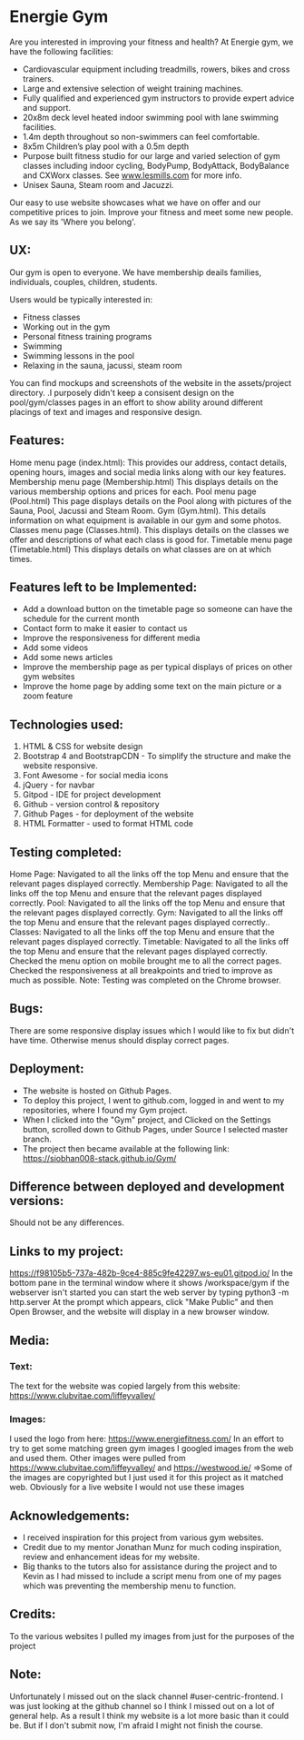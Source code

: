 # Energie Gym

Are you interested in improving your fitness and health? At Energie gym, we have the following facilities:

 -   Cardiovascular equipment including treadmills, rowers, bikes and cross trainers.
 -   Large and extensive selection of weight training machines.
 -   Fully qualified and experienced gym instructors to provide expert advice and support.
 -   20x8m deck level heated indoor swimming pool with lane swimming facilities.
 -   1.4m depth throughout so non-swimmers can feel comfortable.
 -   8x5m Children’s play pool with a 0.5m depth
  -  Purpose built fitness studio for our large and varied selection of gym classes including indoor cycling, BodyPump, BodyAttack, BodyBalance and CXWorx classes. See www.lesmills.com for more info.
 -   Unisex Sauna, Steam room and Jacuzzi.

Our easy to use website showcases what we have on offer and our competitive prices to join. 
Improve your fitness and meet some new people. As we say its 'Where you belong'.

## UX:
Our gym is open to everyone. We have membership deails families, individuals, couples, children, students.

Users would be typically interested in:
- Fitness classes
- Working out in the gym
- Personal fitness training programs
- Swimming
- Swimming lessons in the pool
- Relaxing in the sauna, jacussi, steam room 

You can find mockups and screenshots of the website in the assets/project directory.
.I purposely didn't keep a consisent design on the pool/gym/classes pages in an effort to show ability around different placings of text and images and responsive design.

## Features:
Home menu page (index.html): This provides our address, contact details, opening hours, images and social media links along with our key features.
Membership menu page (Membership.html) This displays details on the various membership options and prices for each.
Pool menu page (Pool.html) This page displays details on the Pool along with pictures of the Sauna, Pool, Jacussi and Steam Room.
Gym (Gym.html). This details information on what equipment is available in our gym and some photos.
Classes menu page (Classes.html). This displays details on the classes we offer and descriptions of what each class is good for.
Timetable menu page (Timetable.html) This displays details on what classes are on at which times.

## Features left  to be Implemented:
- Add a download button on the timetable page so someone can have the schedule for the current month
- Contact form to make it easier to contact us
- Improve the responsiveness for different media
- Add some videos 
- Add some news articles
- Improve the membership page as per typical displays of prices on other gym websites
- Improve the home page by adding some text on the main picture or a zoom feature

## Technologies used:
1. HTML & CSS for website design
2. Bootstrap 4 and BootstrapCDN - To simplify the structure and make the website responsive.
3. Font Awesome - for social media icons
4. jQuery - for navbar
5. Gitpod - IDE for project development
6. Github - version control & repository
7. Github Pages - for deployment of the website
8. HTML Formatter - used to format HTML code

## Testing completed:
Home Page: 	Navigated to all the links off the top Menu and ensure that the relevant pages displayed correctly.
Membership Page: Navigated to all the links off the top Menu and ensure that the relevant pages displayed correctly.
Pool: Navigated to all the links off the top Menu and ensure that the relevant pages displayed correctly.
Gym: Navigated to all the links off the top Menu and ensure that the relevant pages displayed correctly..
Classes: Navigated to all the links off the top Menu and ensure that the relevant pages displayed correctly.
Timetable: Navigated to all the links off the top Menu and ensure that the relevant pages displayed correctly.
Checked the menu option on mobile brought me to all the correct pages.
Checked the responsiveness at all breakpoints and tried to improve as much as possible.
Note: Testing was completed on the Chrome browser.

## Bugs:
There are some responsive display issues which I would like to fix but didn't have time.
Otherwise menus should display correct pages.

## Deployment:
- The website is hosted on Github Pages.
- To deploy this project, I went to github.com, logged in and went to my repositories, where I found my Gym project.
- When I clicked into the "Gym" project, and Clicked on the Settings button, scrolled down to Github Pages, under Source I selected master branch.
- The project then became available at the following link: https://siobhan008-stack.github.io/Gym/

## Difference between deployed and development versions:
Should not be any differences.

## Links to my project:
https://f98105b5-737a-482b-9ce4-885c9fe42297.ws-eu01.gitpod.io/
In the bottom pane in the terminal window where it shows /workspace/gym if the webserver isn't started you can start the web server by typing python3 -m http.server
At the prompt which appears, click "Make Public" and then Open Browser, and the website will display in a new browser window.

## Media:
### Text:
The text for the website was copied largely from this website:
https://www.clubvitae.com/liffeyvalley/

### Images:
I used the logo from here: https://www.energiefitness.com/
In an effort to try to get some matching green gym images I googled images from the web and used them.
Other images were pulled from   https://www.clubvitae.com/liffeyvalley/ and https://westwood.ie/
=>Some of the images are copyrighted but I just used it for this project as it matched web. 
Obviously for a live website I would not use these images

## Acknowledgements:
- I received inspiration for this project from various gym websites.
- Credit due to my mentor Jonathan Munz for much coding inspiration, review and enhancement ideas for my website.
- Big thanks to the tutors also for assistance during the project and to Kevin as I had missed to include a script menu from one of my pages which was preventing the membership menu to function.

## Credits:
To the various websites I pulled my images from just for the purposes of the project

## Note:
Unfortunately I missed out on the slack channel #user-centric-frontend. I was just looking at the github channel so I think I missed out on a lot of general help. As a result I think my website is a lot more basic than it could be. But if I don't submit now, I'm afraid I might not finish the course.
